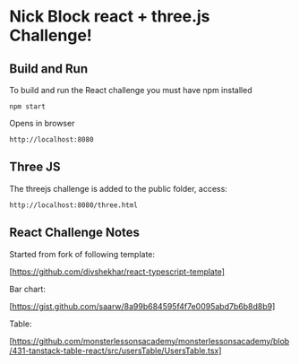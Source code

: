 
# Nick Block react + three.js Challenge!



## Build and Run 

To build and run the React challenge you must have npm installed

```npm start```


Opens in browser

```http://localhost:8080```


## Three JS

The threejs challenge is added to the public folder, access:

```http://localhost:8080/three.html```



## React Challenge Notes

Started from fork of following template:

[https://github.com/divshekhar/react-typescript-template]

Bar chart:

[https://gist.github.com/saarw/8a99b684595f4f7e0095abd7b6b8d8b9]

Table:

[https://github.com/monsterlessonsacademy/monsterlessonsacademy/blob/431-tanstack-table-react/src/usersTable/UsersTable.tsx]
